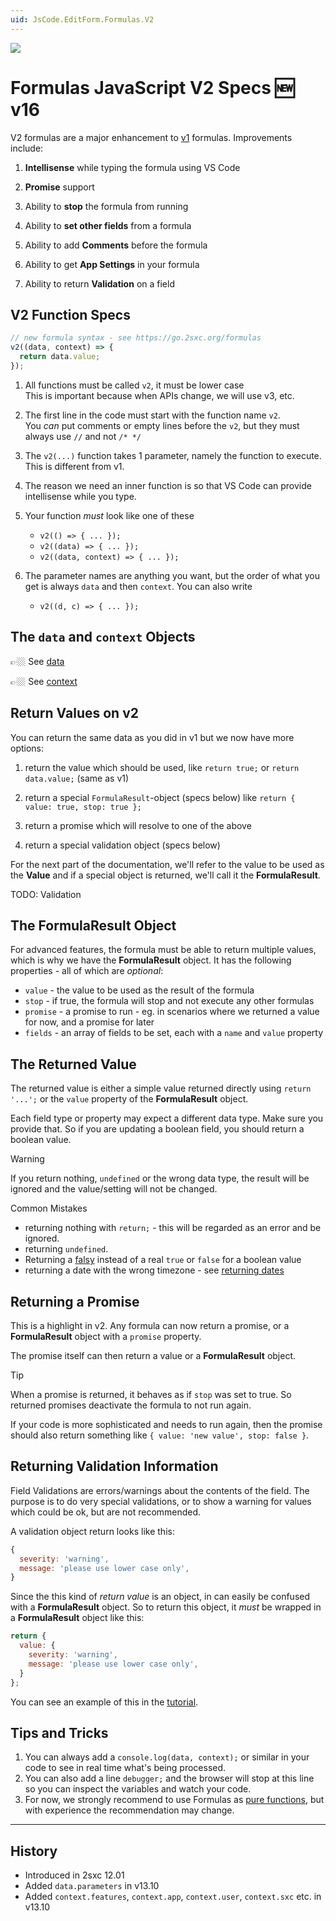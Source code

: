 ```yaml
---
uid: JsCode.EditForm.Formulas.V2
---
```


<img src="~/assets/features/formulas.svg" class="feature">

# Formulas JavaScript V2 Specs 🆕 v16

V2 formulas are a major enhancement to [v1](xref:JsCode.EditForm.Formulas.V1) formulas.
Improvements include:

1. **Intellisense** while typing the formula using VS Code

1. **Promise** support

1. Ability to **stop** the formula from running

1. Ability to **set other fields** from a formula

1. Ability to add **Comments** before the formula

1. Ability to get **App Settings** in your formula

1. Ability to return **Validation** on a field

## V2 Function Specs

```js
// new formula syntax - see https://go.2sxc.org/formulas
v2((data, context) => {
  return data.value;
});
```

1. All functions must be called `v2`, it must be lower case  
   This is important because when APIs change, we will use v3, etc.

1. The first line in the code must start with the function name `v2`.  
    You _can_ put comments or empty lines before the `v2`, but they must always use `//` and not `/* */`

1. The `v2(...)` function takes 1 parameter, namely the function to execute. This is different from v1.

1. The reason we need an inner function is so that VS Code can provide intellisense while you type.

1. Your function _must_ look like one of these
    * `v2(() => { ... });`
    * `v2((data) => { ... });`
    * `v2((data, context) => { ... });`

1. The parameter names are anything you want, but the order of what you get is always `data` and then `context`. You can also write
    * `v2((d, c) => { ... });`


## The `data` and `context` Objects

👉🏼 See [data](xref:JsCode.EditForm.Formulas.Data)

👉🏼 See [context](xref:JsCode.EditForm.Formulas.Context)


## Return Values on v2

You can return the same data as you did in v1 but we now have more options:

1. return the value which should be used, like `return true;` or `return data.value;` (same as v1)

1. return a special `FormulaResult`-object (specs below) like `return { value: true, stop: true };`

1. return a promise which will resolve to one of the above

1. return a special validation object (specs below)

For the next part of the documentation, we'll refer to the value to be used as the **Value** and if a special object is returned, we'll call it the **FormulaResult**.

TODO: Validation

## The FormulaResult Object

For advanced features, the formula must be able to return multiple values, which is why we have the **FormulaResult** object.
It has the following properties - all of which are _optional_:

* `value` - the value to be used as the result of the formula
* `stop` - if true, the formula will stop and not execute any other formulas
* `promise` - a promise to run - eg. in scenarios where we returned a value for now, and a promise for later
* `fields` - an array of fields to be set, each with a `name` and `value` property


## The Returned Value

The returned value is either a simple value returned directly using `return '...';` or the `value` property of the **FormulaResult** object.

Each field type or property may expect a different data type. Make sure you provide that.
So if you are updating a boolean field, you should return a boolean value.

> [!WARNING]
> If you return nothing, `undefined` or the wrong data type, the result will be ignored and the value/setting will not be changed.

Common Mistakes

* returning nothing with `return;` - this will be regarded as an error and be ignored.
* returning `undefined`.
* Returning a [falsy](https://developer.mozilla.org/en-US/docs/Glossary/Falsy) instead of a real `true` or `false` for a boolean value
* returning a date with the wrong timezone - see [returning dates](xref:JsCode.EditForm.Formulas.ReturnDate)


## Returning a Promise

This is a highlight in v2.
Any formula can now return a promise, or a **FormulaResult** object with a `promise` property.

The promise itself can then return a value or a **FormulaResult** object.

> [!TIP]
> When a promise is returned, it behaves as if `stop` was set to true.
> So returned promises deactivate the formula to not run again.
>
> If your code is more sophisticated and needs to run again,
> then the promise should also return something like `{ value: 'new value', stop: false }`.


## Returning Validation Information

Field Validations are errors/warnings about the contents of the field.
The purpose is to do very special validations,
or to show a warning for values which could be ok, but are not recommended.

A validation object return looks like this:

```js
{
  severity: 'warning',
  message: 'please use lower case only',
}
```

Since the this kind of _return value_ is an object, in can easily be confused with a **FormulaResult** object.
So to return this object, it _must_ be wrapped in a **FormulaResult** object like this:

```js
return {
  value: {
    severity: 'warning',
    message: 'please use lower case only',
  }
};
```

You can see an example of this in the [tutorial](xref:Tut.Formulas).






## Tips and Tricks

1. You can always add a `console.log(data, context);` or similar in your code to see in real time what's being processed.
1. You can also add a line `debugger;` and the browser will stop at this line so you can inspect the variables and watch your code.
1. For now, we strongly recommend to use Formulas as [pure functions](https://en.wikipedia.org/wiki/Pure_function), but with experience the recommendation may change.


---

## History

* Introduced in 2sxc 12.01
* Added `data.parameters` in v13.10
* Added `context.features`, `context.app`, `context.user`, `context.sxc` etc. in v13.10
